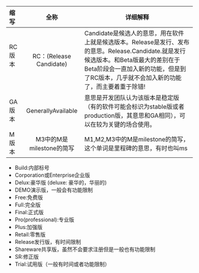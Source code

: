 |    缩写     | 全称      | 详细解释    |
|   :--      | :-------: |     ----  |
|   RC版本 　 |RC：(Release Candidate)|Candidate是候选人的意思，用在软件上就是候选版本。Release是发行、发布的意思。Release.Candidate.就是发行候选版本。和Beta版最大的差别在于Beta阶段会一直加入新的功能，但是到了RC版本，几乎就不会加入新的功能了，而主要着重于除错!|
|   GA版本    | GenerallyAvailable| 意思是开发团队认为该版本是稳定版（有的软件可能会标识为stable版或者production版，其意思和GA相同），可以在较为关键的场合使用。|
|   M版本    | M3中的M是milestone的简写| M1,M2,M3中的M是milestone的简写，这个单词是里程碑的意思，有时也叫ms|



* Build:内部标号 
* Corporation或Enterprise企业版 
* Delux:豪华版  (deluxe: 豪华的，华丽的)
* DEMO演示版，一般会有功能限制 
* Free:免费版 
* Full:完全版 
* Final:正式版 
* Pro(professional):专业版 
* Plus:加强版 
* Retail:零售版 
* Release发行版，有时间限制 
* Shareware共享版，虽然不会要求注册但是一般也有功能限制 
* SR:修正版 
* Trial:试用版（一般有时间或者功能限制）
